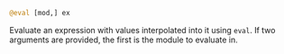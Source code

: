 ```julia
@eval [mod,] ex
```

Evaluate an expression with values interpolated into it using `eval`. If two arguments are provided, the first is the module to evaluate in.
